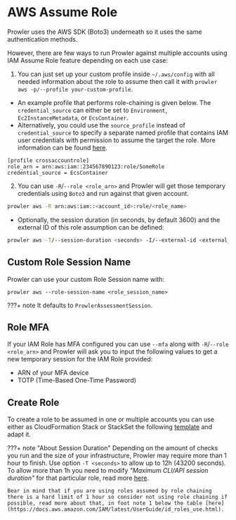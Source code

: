 # AWS Assume Role

Prowler uses the AWS SDK (Boto3) underneath so it uses the same authentication methods.

However, there are few ways to run Prowler against multiple accounts using IAM Assume Role feature depending on each use case:

1. You can just set up your custom profile inside `~/.aws/config` with all needed information about the role to assume then call it with `prowler aws -p/--profile your-custom-profile`.
 - An example profile that performs role-chaining is given below. The `credential_source` can either be set to `Environment`, `Ec2InstanceMetadata`, or `EcsContainer`.
- Alternatively, you could use the `source_profile` instead of `credential_source` to specify a separate named profile that contains IAM user credentials with permission to assume the target the role. More information can be found [here](https://docs.aws.amazon.com/cli/latest/userguide/cli-configure-role.html).
```
[profile crossaccountrole]
role_arn = arn:aws:iam::234567890123:role/SomeRole
credential_source = EcsContainer
```

2. You can use `-R`/`--role <role_arn>` and Prowler will get those temporary credentials using `Boto3` and run against that given account.
```sh
prowler aws -R arn:aws:iam::<account_id>:role/<role_name>
```
- Optionally, the session duration (in seconds, by default 3600) and the external ID of this role assumption can be defined:

```sh
prowler aws -T/--session-duration <seconds> -I/--external-id <external_id> -R arn:aws:iam::<account_id>:role/<role_name>
```

## Custom Role Session Name

Prowler can use your custom Role Session name with:
```console
prowler aws --role-session-name <role_session_name>
```

???+ note
    It defaults to `ProwlerAssessmentSession`.

## Role MFA

If your IAM Role has MFA configured you can use `--mfa` along with  `-R`/`--role <role_arn>` and Prowler will ask you to input the following values to get a new temporary session for the IAM Role provided:

- ARN of your MFA device
- TOTP (Time-Based One-Time Password)

## Create Role

To create a role to be assumed in one or multiple accounts you can use either as CloudFormation Stack or StackSet the following [template](https://github.com/prowler-cloud/prowler/blob/master/permissions/create_role_to_assume_cfn.yaml) and adapt it.

???+ note "About Session Duration"
    Depending on the amount of checks you run and the size of your infrastructure, Prowler may require more than 1 hour to finish. Use option `-T <seconds>` to allow up to 12h (43200 seconds). To allow more than 1h you need to modify _"Maximum CLI/API session duration"_ for that particular role, read more [here](https://docs.aws.amazon.com/IAM/latest/UserGuide/id_roles_use.html#id_roles_use_view-role-max-session).

    Bear in mind that if you are using roles assumed by role chaining there is a hard limit of 1 hour so consider not using role chaining if possible, read more about that, in foot note 1 below the table [here](https://docs.aws.amazon.com/IAM/latest/UserGuide/id_roles_use.html).
